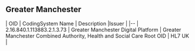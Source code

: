 ## Greater Manchester

| OID | CodingSystem Name |	Description |Issuer |
|--
| 2.16.840.1.113883.2.1.3.73 | Greater Manchester Digital Platform | Greater Manchester Combined Authority, Health and Social Care Root OID | HL7 UK |
